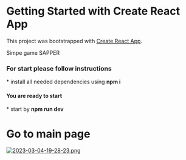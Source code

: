# Getting Started with Create React App

This project was bootstrapped with [Create React App](https://github.com/facebook/create-react-app).

Simpe game SAPPER

<h3>For start please follow instructions </h3>
* install all needed dependencies using <b> npm i </b> <br/>
<h4>You are ready to start</h4>
* start by <b>npm run dev</b> </br>

# Go to main page
[![2023-03-04-19-28-23.png](https://i.postimg.cc/h4yZySwX/2023-03-04-19-28-23.png)](https://postimg.cc/qgKGgdpr)
